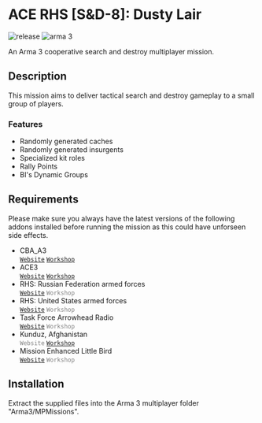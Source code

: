 # ACE RHS [S&D-8]: Dusty Lair

![release](https://img.shields.io/badge/release-v0.8.1-blue.svg)
![arma 3](https://img.shields.io/badge/arma_3-v1.50-lightgrey.svg)

An Arma 3 cooperative search and destroy multiplayer mission.


## Description

This mission aims to deliver tactical search and destroy gameplay to a small group of players.


### Features
- Randomly generated caches
- Randomly generated insurgents
- Specialized kit roles
- Rally Points
- BI's Dynamic Groups


## Requirements

Please make sure you always have the latest versions of the following addons installed before running the mission as this could have unforseen side effects.
- CBA_A3 <br/>
  [`Website`](http://dev.withsix.com/projects/cba-a3)
  [`Workshop`](https://steamcommunity.com/sharedfiles/filedetails/?id=450814997)
- ACE3 <br/>
  [`Website`](http://ace3mod.com)
  [`Workshop`](https://steamcommunity.com/sharedfiles/filedetails/?id=463939057)
- RHS: Russian Federation armed forces <br/>
  [`Website`](http://www.rhsmods.org/mod/1)
  <code style="color: grey">Workshop</code>
- RHS: United States armed forces <br/>
  [`Website`](http://www.rhsmods.org/mod/2)
  <code style="color: grey">Workshop</code>
- Task Force Arrowhead Radio <br/>
  [`Website`](http://radio.task-force.ru/en)
  <code style="color: grey">Workshop</code>
- Kunduz, Afghanistan <br/>
  <span ><code style="color: grey">Website</code>
  [`Workshop`](https://steamcommunity.com/sharedfiles/filedetails/?id=421620913)
- Mission Enhanced Little Bird <br/>
  [`Website`](http://www.armaholic.com/page.php?id=28856)
  <code style="color: grey">Workshop</code>

## Installation

Extract the supplied files into the Arma 3 multiplayer folder "Arma3/MPMissions".
